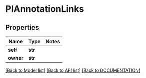# PIAnnotationLinks

## Properties
Name | Type | Notes
------------ | ------------- | -------------
**self** | **str**
**owner** | **str**

[[Back to Model list]](../../DOCUMENTATION.md#documentation-for-models) [[Back to API list]](../../DOCUMENTATION.md#documentation-for-api-endpoints) [[Back to DOCUMENTATION]](../../DOCUMENTATION.md)
